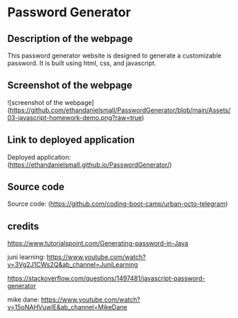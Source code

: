 # Password Generator

## Description of the webpage

This password generator website is designed to generate a customizable password. It is built using html, css, and javascript.

## Screenshot of the webpage

![screenshot of the webpage] (https://github.com/ethandanielsmall/PasswordGenerator/blob/main/Assets/03-javascript-homework-demo.png?raw=true)

## Link to deployed application

Deployed application: (https://ethandanielsmall.github.io/PasswordGenerator/)

## Source code

Source code: (https://github.com/coding-boot-camp/urban-octo-telegram)

## credits
https://www.tutorialspoint.com/Generating-password-in-Java

juni learning: https://www.youtube.com/watch?v=3Vg2J1CWs2Q&ab_channel=JuniLearning

https://stackoverflow.com/questions/1497481/javascript-password-generator

mike dane: https://www.youtube.com/watch?v=15oNAHVuwIE&ab_channel=MikeDane

